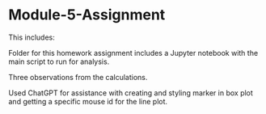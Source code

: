 # Module-5-Assignment

This includes:

Folder for this homework assignment includes a Jupyter notebook with the main script to run for analysis.

Three observations from the calculations.

Used ChatGPT for assistance with creating and styling marker in box plot and getting a specific mouse id for the line plot.
